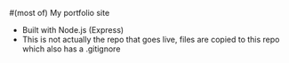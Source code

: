 #(most of) My portfolio site
- Built with Node.js (Express)
- This is not actually the repo that goes live, files are copied to this repo which also has a .gitignore